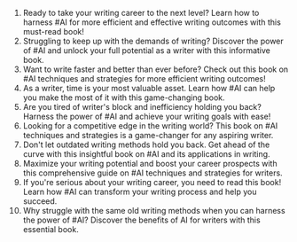 1. Ready to take your writing career to the next level? Learn how to harness #AI for more efficient and effective writing outcomes with this must-read book!
2. Struggling to keep up with the demands of writing? Discover the power of #AI and unlock your full potential as a writer with this informative book.
3. Want to write faster and better than ever before? Check out this book on #AI techniques and strategies for more efficient writing outcomes!
4. As a writer, time is your most valuable asset. Learn how #AI can help you make the most of it with this game-changing book.
5. Are you tired of writer's block and inefficiency holding you back? Harness the power of #AI and achieve your writing goals with ease!
6. Looking for a competitive edge in the writing world? This book on #AI techniques and strategies is a game-changer for any aspiring writer.
7. Don't let outdated writing methods hold you back. Get ahead of the curve with this insightful book on #AI and its applications in writing.
8. Maximize your writing potential and boost your career prospects with this comprehensive guide on #AI techniques and strategies for writers.
9. If you're serious about your writing career, you need to read this book! Learn how #AI can transform your writing process and help you succeed.
10. Why struggle with the same old writing methods when you can harness the power of #AI? Discover the benefits of AI for writers with this essential book.
